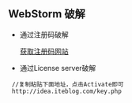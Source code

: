 ## WebStorm 破解


- 通过注册码破解

    [获取注册码网站](http://idea.lanyus.com/)


- 通过License server破解


```
 //复制粘贴下面地址，点击Activate即可
 http://idea.iteblog.com/key.php
```
    
   


